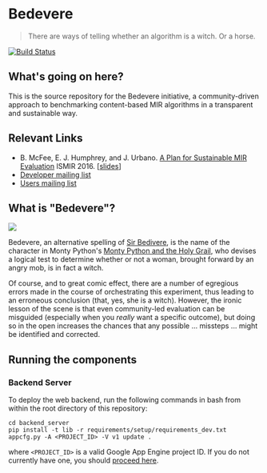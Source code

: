 # Bedevere

> There are ways of telling whether an algorithm is a witch. Or a horse.

[![Build Status](https://travis-ci.org/omec/bedevere.svg?branch=master)](https://travis-ci.org/omec/bedevere)

## What's going on here?

This is the source repository for the Bedevere initiative, a community-driven approach to benchmarking content-based MIR algorithms in a transparent and sustainable way.

## Relevant Links

- B. McFee, E. J. Humphrey, and J. Urbano. [A Plan for Sustainable MIR Evaluation](https://wp.nyu.edu/ismir2016/wp-content/uploads/sites/2294/2016/07/257_Paper.pdf) ISMIR 2016. [[slides](http://bmcfee.github.io/slides/ismir2016_eval.pdf)]
- [Developer mailing list](https://groups.google.com/forum/#!forum/bedevere-dev)
- [Users mailing list](https://groups.google.com/forum/#!forum/bedevere-users)

## What is "Bedevere"?

![](https://i.ytimg.com/vi/X2xlQaimsGg/maxresdefault.jpg)

Bedevere, an alternative spelling of [Sir Bedivere](https://en.wikipedia.org/wiki/Bedivere), is the name of the character in Monty Python's [Monty Python and the Holy Grail](https://en.wikipedia.org/wiki/Monty_Python_and_the_Holy_Grail#Plot), who devises a logical test to determine whether or not a woman, brought forward by an angry mob, is in fact a witch.

Of course, and to great comic effect, there are a number of egregious errors made in the course of orchestrating this experiment, thus leading to an erroneous conclusion (that, yes, she is a witch). However, the ironic lesson of the scene is that even community-led evaluation can be misguided (especially when you _really_ want a specific outcome), but doing so in the open increases the chances that any possible ... missteps ... might be identified and corrected.


## Running the components

### Backend Server

To deploy the web backend, run the following commands in bash from within the root directory of this repository:

```
cd backend_server
pip install -t lib -r requirements/setup/requirements_dev.txt
appcfg.py -A <PROJECT_ID> -V v1 update .
```

where `<PROJECT_ID>` is a valid Google App Engine project ID. If you do not currently have one, you should [proceed here](https://console.cloud.google.com/freetrial?redirectPath=/start/appengine).

